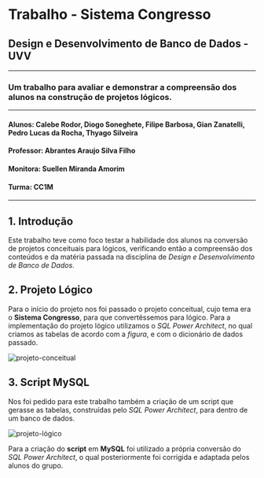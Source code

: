 # Trabalho - Sistema Congresso
## Design e Desenvolvimento de Banco de Dados - UVV
---
### Um trabalho para avaliar e demonstrar a compreensão dos alunos na construção de projetos lógicos.
---
#### **Alunos:** Calebe Rodor, Diogo Soneghete, Filipe Barbosa, Gian Zanatelli, Pedro Lucas da Rocha, Thyago Silveira
#### **Professor:** Abrantes Araujo Silva Filho
#### **Monitora:** Suellen Miranda Amorim
#### **Turma:** CC1M
---
## 1. Introdução
Este trabalho teve como foco testar a habilidade dos alunos na conversão de projetos conceituais para lógicos, verificando então a compreensão dos conteúdos e da matéria passada na disciplina de _Design e Desenvolvimento de Banco de Dados_.

## 2. Projeto Lógico
Para o início do projeto nos foi passado o projeto conceitual, cujo tema era o **Sistema Congresso**, para que convertêssemos  para lógico. Para a implementação do projeto lógico utilizamos o _SQL Power Architect_, no qual criamos as tabelas de acordo com a _figura_, e com o dicionário de dados passado.

![projeto-conceitual](projetoc1.png)

## 3. Script MySQL

Nos foi pedido para este trabalho também a criação de um script que gerasse as tabelas, construídas pelo _SQL Power Architect_, para dentro de um banco de dados.

![projeto-lógico](projetol1.jpg)

Para a criação do **script** em **MySQL** foi utilizado a própria conversão do _SQL Power Architect_, o qual posteriormente foi corrigida e adaptada pelos alunos do grupo.